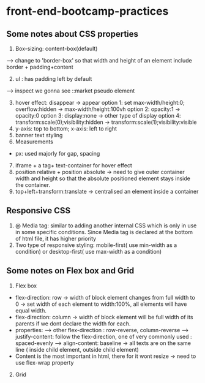 # front-end-bootcamp-practices
## Some notes about CSS properties
1. Box-sizing: content-box(default)

--> change to 'border-box' so that width and height of an element include border + padding+content 

2. ul : has padding left by default 

--> inspect we gonna see ::market pseudo element

3. hover effect: disappear -> appear
option 1: set max-width/height:0; overflow:hidden -> max-width/height:100vh
option 2: opacity:1 -> opacity:0
option 3: display:none -> other type of display
option 4: transform:scale(0);visibility:hidden -> transform:scale(1);visibility:visible
4. y-axis: top to bottom; x-axis: left to right
5. banner text styling
6. Measurements
- px: used majorly for gap, spacing
7. iframe + a tag+ text-container for hover effect
8. position relative + position absolute -> need to give outer container width and height so that the absolute positioned element stays inside the container.
9. top+left+transform:translate -> centralised an element inside a container
## Responsive CSS
1. @ Media tag: similar to adding another internal CSS which is only in use in some specific conditions. Since Media tag is declared at the bottom of html file, it has higher priority 
2. Two type of responsive styling: mobile-first( use min-width as a condition) or desktop-first( use max-width as a condition)

## Some notes on Flex box and Grid
1. Flex box

- flex-direction: row -> width of block element changes from full width to 0 -> set width of each element to width:100%, all elements will have equal width.
- flex-direction:  column -> width of block element will be full width of its parents if we dont declare the width for each.
- properties: 
--> other flex-direction : row-reverse, column-reverse
--> justify-content: follow the flex-direction, one of very commonly used : spaced-evenly
--> align-content: baseline -> all texts are on the same line ( inside child element, outside child element)
- Content is the most important  in html, there for it wont resize -> need to use flex-wrap property

2. Grid






